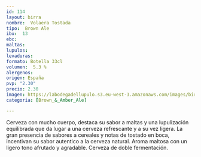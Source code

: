 ```yaml
---
id: 114
layout: birra
nombre:  Volaera Tostada
tipo:  Brown Ale
ibu:  13
ebc:
maltas: 
lupulos: 
levaduras: 
formato: Botella 33cl
volumen:  5.3 %
alergenos: 
origen: España
pvp: "2.30"
precio: 2.30
imagen: https://labodegadellupulo.s3.eu-west-3.amazonaws.com/images/birras/volaeratostada.jpg
categoria: [Brown_&_Amber_Ale]

---
```

Cerveza con mucho cuerpo, destaca su sabor a maltas y una lupulización equilibrada que da lugar a una cerveza refrescante y a su vez ligera. La gran presencia de sabores a cereales y notas de tostado en boca, incentivan su sabor autentico a la cerveza natural. Aroma maltosa con un ligero tono afrutado y agradable. Cerveza de doble fermentación.













